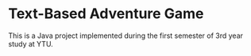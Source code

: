 # Text-Based Adventure Game

This is a Java project implemented during the first semester of 3rd year study at YTU.